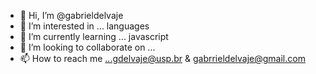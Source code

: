 - 👋 Hi, I’m @gabrieldelvaje
- 👀 I’m interested in ... languages
- 🌱 I’m currently learning ... javascript
- 💞️ I’m looking to collaborate on ...
- 📫 How to reach me ...gdelvaje@usp.br & gabrrieldelvaje@gmail.com

<!---
gabrieldelvaje/gabrieldelvaje is a ✨ special ✨ repository because its `README.md` (this file) appears on your GitHub profile.
You can click the Preview link to take a look at your changes.
--->
